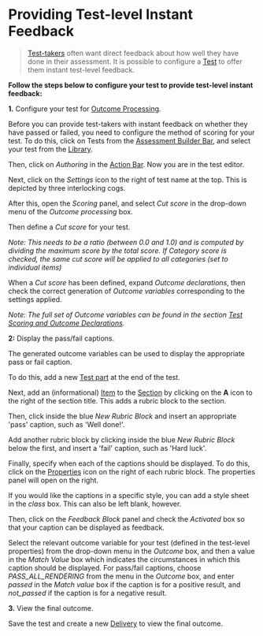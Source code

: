<!--
created_at: 2018-11-15
authors:         
    - "Catherine Pease"
--> 

# Providing Test-level Instant Feedback

>[Test-takers](../appendix/glossary.md#test-takers) often want direct feedback about how well they have done in their assessment. It is possible to configure a [Test](../appendix/glossary.md#test) to offer them instant test-level feedback.


**Follow the steps below to configure your test to provide test-level instant feedback:**

**1.** Configure your test for [Outcome Processing](../appendix/glossary.md#outcome-processing).

Before you can provide test-takers with instant feedback on whether they have passed or failed, you need to configure the method of scoring for your test. To do this, click on Tests from the [Assessment Builder Bar](../appendix/glossary.md#assessment-builder-bar), and select your test from the [Library](../appendix/glossary.md#library).

Then, click on *Authoring* in the [Action Bar](../appendix/glossary.md#action-bar). Now you are in the test editor. 

Next, click on the *Settings* icon to the right of test name at the top. This is depicted by three interlocking cogs.

After this, open the *Scoring* panel, and select *Cut score* in the  drop-down menu of the *Outcome processing* box.

Then define a *Cut score* for your test.

*Note: This needs to be a ratio (between 0.0 and 1.0) and is computed by dividing the maximum score by the total score. If *Category score* is checked, the same cut score will be applied to all categories (set to individual items)*

When a *Cut score* has been defined, expand *Outcome declarations*, then check the correct generation of *Outcome variables* corresponding to the settings applied. 

<!-- Missing Screenshot: Configuring Scoring to provide Test-level Instant Feedback Tests -->

*Note: The full set of *Outcome variables* can be found in the section [Test Scoring and Outcome Declarations](../tests/test-scoring-and-outcome-declarations.md).*


**2:** Display the pass/fail captions.

The generated outcome variables can be used to display the appropriate pass or fail caption.
 
To do this, add a new [Test part](../appendix/glossary.md#test-part) at the end of the test.

Next, add an (informational) [Item](../appendix/glossary.md#item) to the [Section](../appendix/glossary.md#section)  by clicking on the **A** icon to the right of the section title. This adds a rubric block to the section. 

Then, click inside the blue *New Rubric Block* and insert an appropriate 'pass' caption, such as 'Well done!'. 

Add another rubric block by clicking inside the blue *New Rubric Block* below the first, and insert a 'fail' caption, such as 'Hard luck'.

Finally, specify when each of the captions should be displayed. To do this, click on the [Properties](../appendix/glossary.md#properties) icon on the right of each rubric block. The properties panel will open on the right. 

If you would like the captions in a specific style, you can add a style sheet in the *class* box. This can also be left blank, however. 

Then, click on the *Feedback Block* panel and check the *Activated* box so that your caption can be displayed as feedback. 

Select the relevant outcome variable for your test (defined in the test-level properties) from the drop-down menu in the *Outcome* box, and then a value in the *Match Value* box which indicates the circumstances in which this caption should be displayed. For pass/fail captions, choose *PASS\_ALL\_RENDERING* from the menu in the *Outcome* box, and enter *passed* in the *Match value* box if the caption is for a positive result, and *not_passed* if the caption is for a negative result.


**3.** View the final outcome.

Save the test and create a new [Delivery](../appendix/glossary.md#delivery) to view the final outcome.
